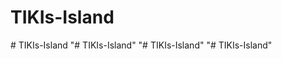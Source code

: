 # TIKIs-Island
#   T I K I s - I s l a n d  
 "# TIKIs-Island" 
"# TIKIs-Island" 
"# TIKIs-Island" 
